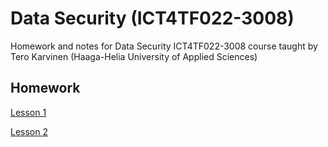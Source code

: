 # Data Security (ICT4TF022-3008)
Homework and notes for Data Security ICT4TF022-3008 course taught by Tero Karvinen (Haaga-Helia University of Applied Sciences)

## Homework

[Lesson 1](Homework/Lesson1.md)  

[Lesson 2](Homework/Lesson2.md)  

